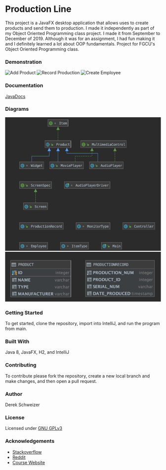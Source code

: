 # Production Line
This project is a JavaFX desktop application that allows uses to create products and send them to
production. I made it independently as part of my Object Oriented Programming class project. I made
it from September to December of 2019. Although it was for an assignment, I had fun making it and I
definitely learned a lot about OOP fundamentals. Project for FGCU's Object Oriented Programming class.

### Demonstration
![Add Product](res/demo_gifs/add_product.gif)
![Record Production](res/demo_gifs/record_production.gif)
![Create Employee](res/demo_gifs/employee.gif)

### Documentation
[JavaDocs](https://ds-91.github.io/ProductLineOOP/index.html)

### Diagrams
![Class Diagram](res/class_diagram.png)
![Database Diagram](res/db_diagram.png)

### Getting Started
To get started, clone the repository, import into IntelliJ, and run the program from main.

### Built With
Java 8, JavaFX, H2, and IntelliJ


### Contributing
To contribute please fork the repository, create a new local branch and make changes, and then open a pull request.

### Author
Derek Schweizer

### License
Licensed under [GNU GPLv3](https://choosealicense.com/licenses/gpl-3.0/)


### Acknowledgements
- [Stackoverflow](https://stackoverflow.com/)
- [Reddit](https://reddit.com/)
- [Course Website](https://sites.google.com/site/profvanselow/course/cop-3003)